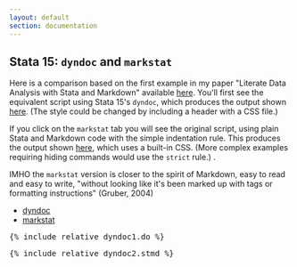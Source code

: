```yaml
---
layout: default
section: documentation
---
```


## Stata 15: `dyndoc` and `markstat`

Here is a comparison based on the first example in my paper "Literate Data Analysis with Stata and Markdown"
available [here](https://www.stata-journal.com/article.html?article=pr0067).
You'll first see the equivalent script using Stata 15's `dyndoc`, which produces the output shown [here](dyndoc1.html). (The style could be changed by including a header with a CSS file.)

If you click on the `markstat` tab you will see the original script, using plain Stata and Markdown code with the simple indentation rule. 
This produces the output shown [here](dyndoc2.html), which uses a built-in CSS. 
(More complex examples requiring hiding commands would use the `strict` rule.) .

IMHO the `markstat` version is closer to the spirit of Markdown, easy to read and easy to write, "without looking like it's been marked up with tags or formatting instructions" (Gruber, 2004)

<ul class="nav nav-tabs">
<li class="nav-item"><a class="nav-link active" data-bs-toggle="tab" href="#dyndoc">dyndoc</a></li>
<li class="nav-item"><a class="nav-link" data-bs-toggle="tab" href="#markstat">markstat</a></li>
</ul>

<div class="tab-content">
<pre class="tab-pane active" id="dyndoc">
{% include_relative dyndoc1.do %}
</pre>
<pre class="tab-pane" id="markstat">
{% include_relative dyndoc2.stmd %}
</pre>
</div>

